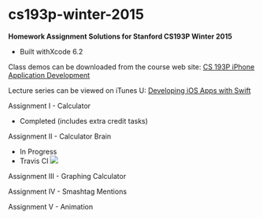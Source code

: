 # cs193p-winter-2015

<strong>Homework Assignment Solutions for Stanford CS193P Winter 2015</strong>

- Built withXcode 6.2


Class demos can be downloaded from the course web site: <a target="_blank"  href="http://www.stanford.edu/class/cs193p/cgi-bin/drupal/">CS 193P iPhone Application Development</a>

Lecture series can be viewed on iTunes U: <a target="_blank"  href="https://itunes.apple.com/us/course/developing-ios-8-apps-swift/id961180099">Developing iOS Apps with Swift</a>



Assignment I - Calculator 
- Completed (includes extra credit tasks)

Assignment II - Calculator Brain
- In Progress   
- Travis CI  <a href="https://travis-ci.org/riesamac/cs193p-winter-2015"><img src="https://travis-ci.org/riesamac/cs193p-winter-2015.svg?branch=master" /><a/>

Assignment III - Graphing Calculator

Assignment IV - Smashtag Mentions

Assignment V - Animation
